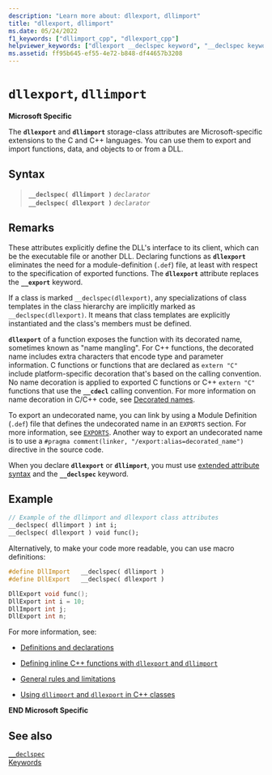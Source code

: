 ```yaml
---
description: "Learn more about: dllexport, dllimport"
title: "dllexport, dllimport"
ms.date: 05/24/2022
f1_keywords: ["dllimport_cpp", "dllexport_cpp"]
helpviewer_keywords: ["dllexport __declspec keyword", "__declspec keyword [C++], dllexport", "dllimport __declspec keyword", "__declspec keyword [C++], dllimport"]
ms.assetid: ff95b645-ef55-4e72-b848-df44657b3208
---
```

# `dllexport`, `dllimport`

**Microsoft Specific**

The **`dllexport`** and **`dllimport`** storage-class attributes are Microsoft-specific extensions to the C and C++ languages. You can use them to export and import functions, data, and objects to or from a DLL.

## Syntax

> **`__declspec( dllimport )`** *`declarator`*\
> **`__declspec( dllexport )`** *`declarator`*

## Remarks

These attributes explicitly define the DLL's interface to its client, which can be the executable file or another DLL. Declaring functions as **`dllexport`** eliminates the need for a module-definition (`.def`) file, at least with respect to the specification of exported functions. The **`dllexport`** attribute replaces the **`__export`** keyword.

If a class is marked `__declspec(dllexport)`, any specializations of class templates in the class hierarchy are implicitly marked as `__declspec(dllexport)`. It means that class templates are explicitly instantiated and the class's members must be defined.

**`dllexport`** of a function exposes the function with its decorated name, sometimes known as "name mangling". For C++ functions, the decorated name includes extra characters that encode type and parameter information. C functions or functions that are declared as `extern "C"` include platform-specific decoration that's based on the calling convention. No name decoration is applied to exported C functions or C++ `extern "C"` functions that use the **`__cdecl`** calling convention. For more information on name decoration in C/C++ code, see [Decorated names](../build/reference/decorated-names.md).

To export an undecorated name, you can link by using a Module Definition (`.def`) file that defines the undecorated name in an `EXPORTS` section. For more information, see [`EXPORTS`](../build/reference/exports.md). Another way to export an undecorated name is to use a `#pragma comment(linker, "/export:alias=decorated_name")` directive in the source code.

When you declare **`dllexport`** or **`dllimport`**, you must use [extended attribute syntax](../cpp/declspec.md) and the **`__declspec`** keyword.

## Example

```cpp
// Example of the dllimport and dllexport class attributes
__declspec( dllimport ) int i;
__declspec( dllexport ) void func();
```

Alternatively, to make your code more readable, you can use macro definitions:

```cpp
#define DllImport   __declspec( dllimport )
#define DllExport   __declspec( dllexport )

DllExport void func();
DllExport int i = 10;
DllImport int j;
DllExport int n;
```

For more information, see:

- [Definitions and declarations](../cpp/definitions-and-declarations-cpp.md)

- [Defining inline C++ functions with `dllexport` and `dllimport`](../cpp/defining-inline-cpp-functions-with-dllexport-and-dllimport.md)

- [General rules and limitations](../cpp/general-rules-and-limitations.md)

- [Using `dllimport` and `dllexport` in C++ classes](../cpp/using-dllimport-and-dllexport-in-cpp-classes.md)

**END Microsoft Specific**

## See also

[`__declspec`](../cpp/declspec.md)\
[Keywords](../cpp/keywords-cpp.md)
